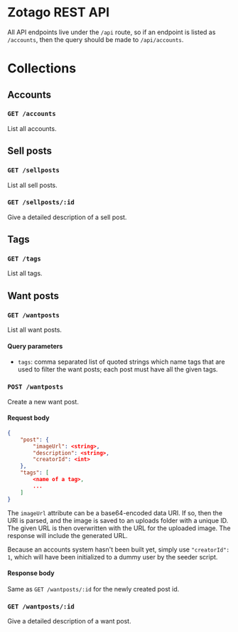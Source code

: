 Zotago REST API
===============

All API endpoints live under the `/api` route, so if an endpoint is listed as
`/accounts`, then the query should be made to `/api/accounts`.

Collections
===========

Accounts
--------

### `GET /accounts`

List all accounts.

Sell posts
----------

### `GET /sellposts`

List all sell posts.

### `GET /sellposts/:id`

Give a detailed description of a sell post.

Tags
----

### `GET /tags`

List all tags.

Want posts
----------

### `GET /wantposts`

List all want posts.

#### Query parameters

* `tags`: comma separated list of quoted strings which name tags that are used
to filter the want posts; each post must have all the given tags.

### `POST /wantposts`

Create a new want post.

#### Request body

```json
{
    "post": {
        "imageUrl": <string>,
        "description": <string>,
        "creatorId": <int>
    },
    "tags": [
        <name of a tag>,
        ...
    ]
}
```

The `imageUrl` attribute can be a base64-encoded data URI. If so, then the URI
is parsed, and the image is saved to an uploads folder with a unique ID. The
given URL is then overwritten with the URL for the uploaded image. The response
will include the generated URL.

Because an accounts system hasn't been built yet, simply use `"creatorId": 1`,
which will have been initialized to a dummy user by the seeder script.

#### Response body

Same as `GET /wantposts/:id` for the newly created post id.

### `GET /wantposts/:id`

Give a detailed description of a want post.
